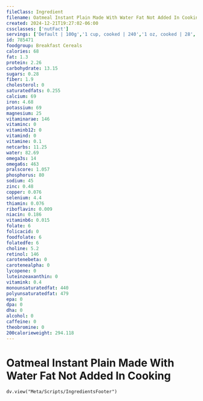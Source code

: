 ```yaml
---
fileClass: Ingredient
filename: Oatmeal Instant Plain Made With Water Fat Not Added In Cooking
created: 2024-12-21T19:27:02-06:00
cssclasses: ['nutFact']
servings: ['Default | 100g','1 cup, cooked | 240','1 oz, cooked | 28','1 oz, dry, yields | 170','1 packet, dry, yields | 148','1 single serving container | 210','1 keurig cup | 170','1 microwave cup, prepared | 210']
id: 785471
foodgroup: Breakfast Cereals
calories: 68
fat: 1.3
protein: 2.26
carbohydrate: 13.15
sugars: 0.28
fiber: 1.9
cholesterol: 0
saturatedfats: 0.255
calcium: 69
iron: 4.68
potassium: 69
magnesium: 25
vitaminarae: 146
vitaminc: 0
vitaminb12: 0
vitamind: 0
vitamine: 0.1
netcarbs: 11.25
water: 82.69
omega3s: 14
omega6s: 463
pralscore: 1.057
phosphorus: 80
sodium: 45
zinc: 0.48
copper: 0.076
selenium: 4.4
thiamin: 0.076
riboflavin: 0.009
niacin: 0.186
vitaminb6: 0.015
folate: 6
folicacid: 0
foodfolate: 6
folatedfe: 6
choline: 5.2
retinol: 146
carotenebeta: 0
carotenealpha: 0
lycopene: 0
luteinzeaxanthin: 0
vitamink: 0.4
monounsaturatedfat: 440
polyunsaturatedfat: 479
epa: 0
dpa: 0
dha: 0
alcohol: 0
caffeine: 0
theobromine: 0
200calorieweight: 294.118
---
```


# Oatmeal Instant Plain Made With Water Fat Not Added In Cooking

```dataviewjs
dv.view("Meta/Scripts/IngredientsFooter")
```